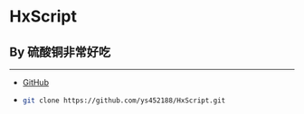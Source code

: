 # HxScript

## By 硫酸铜非常好吃

---

- [GitHub](https://github.com/ys452188/HxScript)

- ```bash
  git clone https://github.com/ys452188/HxScript.git
  ```